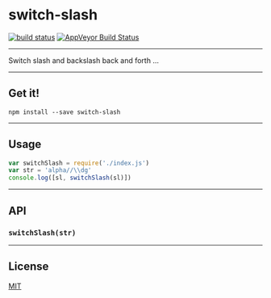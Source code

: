 # switch-slash

[![build status](http://img.shields.io/travis/Balou9/switch-slash.svg?style=flat)](http://travis-ci.org/Balou9/switch-slash) [![AppVeyor Build Status](https://ci.appveyor.com/api/projects/status/github/Balou9/switch-slash?branch=master&svg=true)](https://ci.appveyor.com/project/Balou9/switch-slash)

***

Switch slash and backslash back and forth ...

***

## Get it!

```
npm install --save switch-slash
```

***

## Usage

``` js
var switchSlash = require('./index.js')
var str = 'alpha//\\dg'
console.log([sl, switchSlash(sl)])
```

***

## API

### `switchSlash(str)`

***

## License

[MIT](./license.md)
